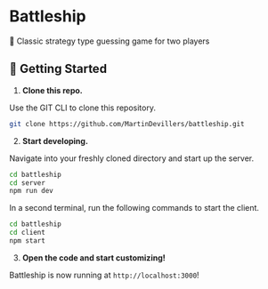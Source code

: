# Battleship
🚢 Classic strategy type guessing game for two players

## 🚀 Getting Started

1. **Clone this repo.**

Use the GIT CLI to clone this repository.

```sh
git clone https://github.com/MartinDevillers/battleship.git
```

2. **Start developing.**

Navigate into your freshly cloned directory and start up the server.

```sh
cd battleship
cd server
npm run dev
```

In a second terminal, run the following commands to start the client.

```sh
cd battleship
cd client
npm start
```

3. **Open the code and start customizing!**

Battleship is now running at `http://localhost:3000`!